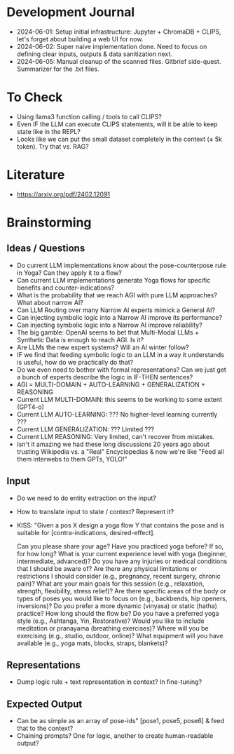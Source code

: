 # Development Journal

* 2024-06-01: Setup initial infrastructure: Jupyter + ChromaDB + CLIPS, let's forget about building a web UI for now.
* 2024-06-02: Super naive implementation done. Need to focus on defining clear inputs, outputs & data sanitization next.
* 2024-06-05: Manual cleanup of the scanned files. Gitbrief side-quest. Summarizer for the .txt files.

# To Check

* Using llama3 function calling / tools to call CLIPS?
* Even IF the LLM can execute CLIPS statements, will it be able to keep state like in the REPL?
* Looks like we can put the small dataset completely in the context (± 5k token). Try that vs. RAG?

# Literature

* https://arxiv.org/pdf/2402.12091

# Brainstorming

## Ideas / Questions

* Do current LLM implementations know about the pose-counterpose rule in Yoga? Can they apply it to a flow?
* Can current LLM implementations generate Yoga flows for specific benefits and counter-indications?
* What is the probability that we reach AGI with pure LLM approaches? What about narrow AI?
* Can LLM Routing over many Narrow AI experts mimick a General AI?
* Can injecting symbolic logic into a Narrow AI improve its performance?
* Can injecting symbolic logic into a Narrow AI improve reliability?
* The big gamble: OpenAI seems to bet that Multi-Modal LLMs + Synthetic Data is enough to reach AGI. Is it?
* Are LLMs the new expert systems? Will an AI winter follow?
* IF we find that feeding symbolic logic to an LLM in a way it understands is useful, how do we practically do that?
* Do we even need to bother with formal representations? Can we just get a bunch of experts describe the logic in IF-THEN sentences?
* AGI = MULTI-DOMAIN + AUTO-LEARNING + GENERALIZATION + REASONING
* Current LLM MULTI-DOMAIN: this seems to be working to some extent (GPT4-o)
* Current LLM AUTO-LEARNING: ??? No higher-level learning currently ???
* Current LLM GENERALIZATION: ??? Limited ???
* Current LLM REASONING: Very limited, can't recover from mistakes.
* Isn't it amazing we had these long discussions 20 years ago about trusting Wikipedia vs. a "Real" Encyclopedias & now we're like "Feed all them interwebs to them GPTs, YOLO!"

## Input

 * Do we need to do entity extraction on the input?
 * How to translate input to state / context? Represent it? 
 * KISS: "Given a pos X design a yoga flow Y that contains the pose and is suitable for [contra-indications, desired-effect].
 
    Can you please share your age?
    Have you practiced yoga before? If so, for how long?
    What is your current experience level with yoga (beginner, intermediate, advanced)?
    Do you have any injuries or medical conditions that I should be aware of?
    Are there any physical limitations or restrictions I should consider (e.g., pregnancy, recent surgery, chronic pain)?
    What are your main goals for this session (e.g., relaxation, strength, flexibility, stress relief)?
    Are there specific areas of the body or types of poses you would like to focus on (e.g., backbends, hip openers, inversions)?
    Do you prefer a more dynamic (vinyasa) or static (hatha) practice?
    How long should the flow be?
    Do you have a preferred yoga style (e.g., Ashtanga, Yin, Restorative)?
    Would you like to include meditation or pranayama (breathing exercises)?
    Where will you be exercising (e.g., studio, outdoor, online)?
    What equipment will you have available (e.g., yoga mats, blocks, straps, blankets)?

## Representations

* Dump logic rule + text representation in context? In fine-tuning?

## Expected Output

* Can be as simple as an array of pose-ids" [pose1, pose5, pose6] & feed that to the context?
* Chaining prompts? One for logic, another to create human-readable output?